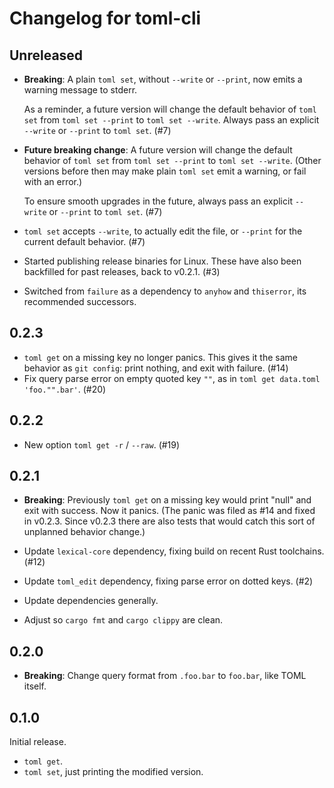 # Changelog for toml-cli

## Unreleased

* **Breaking**: A plain `toml set`, without `--write` or `--print`, now
  emits a warning message to stderr.

  As a reminder, a future version will change the default
  behavior of `toml set` from `toml set --print` to `toml set --write`.
  Always pass an explicit `--write` or `--print` to `toml set`. (#7)

* **Future breaking change**: A future version will change the default
  behavior of `toml set` from `toml set --print` to `toml set --write`.
  (Other versions before then may make plain `toml set` emit a warning,
  or fail with an error.)

  To ensure smooth upgrades in the future, always pass an explicit `--write`
  or `--print` to `toml set`. (#7)

* `toml set` accepts `--write`, to actually edit the file, or `--print` for
  the current default behavior. (#7)
* Started publishing release binaries for Linux.  These have also been
  backfilled for past releases, back to v0.2.1. (#3)
* Switched from `failure` as a dependency to `anyhow` and `thiserror`,
  its recommended successors.


## 0.2.3

* `toml get` on a missing key no longer panics.  This gives it the same
  behavior as `git config`: print nothing, and exit with failure. (#14)
* Fix query parse error on empty quoted key `""`,
  as in `toml get data.toml 'foo."".bar'`. (#20)


## 0.2.2

* New option `toml get -r` / `--raw`. (#19)


## 0.2.1

* **Breaking**: Previously `toml get` on a missing key would print "null"
  and exit with success.  Now it panics.  (The panic was filed as #14 and
  fixed in v0.2.3.  Since v0.2.3 there are also tests that would catch this
  sort of unplanned behavior change.)

* Update `lexical-core` dependency, fixing build on recent Rust toolchains. (#12)
* Update `toml_edit` dependency, fixing parse error on dotted keys. (#2)
* Update dependencies generally.
* Adjust so `cargo fmt` and `cargo clippy` are clean.


## 0.2.0

* **Breaking**: Change query format from `.foo.bar` to `foo.bar`,
  like TOML itself.


## 0.1.0

Initial release.

* `toml get`.
* `toml set`, just printing the modified version.

